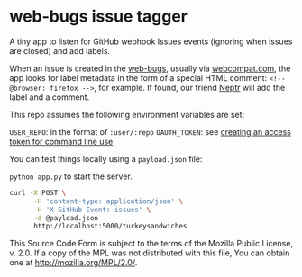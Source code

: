 # web-bugs issue tagger

A tiny app to listen for GitHub webhook Issues events (ignoring when issues are closed) and add labels.

When an issue is created in the [web-bugs](https://github.com/webcompat/web-bugs), usually via [webcompat.com](http://webcompat.com), the app looks for label metadata in the form of a special HTML comment: `<!-- @browser: firefox -->`, for example. If found, our friend [Neptr](https://github.com/Neptr) will add the label and a comment.

This repo assumes the following environment variables are set:

`USER_REPO`: in the format of `:user/:repo`
`OAUTH_TOKEN`: see [creating an access token for command line use](https://help.github.com/articles/creating-an-access-token-for-command-line-use)

You can test things locally using a `payload.json` file:

`python app.py` to start the server.

``` bash
curl -X POST \
      -H 'content-type: application/json' \
      -H 'X-GitHub-Event: issues' \
      -d @payload.json
      http://localhost:5000/turkeysandwiches
```

This Source Code Form is subject to the terms of the Mozilla Public
License, v. 2.0. If a copy of the MPL was not distributed with this
file, You can obtain one at http://mozilla.org/MPL/2.0/.
